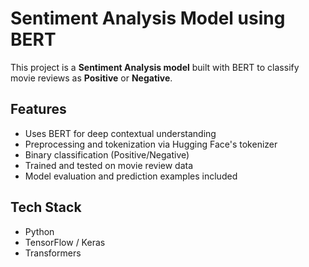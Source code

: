 # Sentiment Analysis Model using BERT

This project is a **Sentiment Analysis model** built with BERT to classify movie reviews as **Positive** or **Negative**.

## Features

- Uses BERT for deep contextual understanding
- Preprocessing and tokenization via Hugging Face's tokenizer
- Binary classification (Positive/Negative)
- Trained and tested on movie review data
- Model evaluation and prediction examples included

##  Tech Stack

- Python
- TensorFlow / Keras
- Transformers

